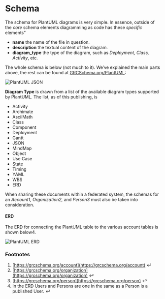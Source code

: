# Schema



The schema for PlantUML diagrams is very simple. In essence, outside of the _core_ schema elements diagramming as code has these _specific_ elements”

* **name** the name of the file in question.
* **description** the textual content of the diagram.
* **diagram\_type** the type of the diagram, such as _Deployment, Class, Activity_, etc.

The whole schema is below (not much to it). We’ve explained the main parts above, the rest can be found at [GRCSchema.org/PlantUML](https://grcschema.org/PlantUML):

![PlantUML JSON](https://www.complianceascode.net/wp-content/uploads/2021/11/PlantUMLJSON.png)

**Diagram Type** is drawn from a list of the available diagram types supported by PlantUML. The list, as of this publishing, is

* Activity
* Archimate
* AsciiMath
* Class
* Component
* Deployment
* Gantt
* JSON
* MindMap
* Object
* Use Case
* State
* Timing
* YAML
* WBS
* ERD

When sharing these documents within a federated system, the schemas for an _Account1, Organization2,_ and _Person3_ must also be taken into consideration.

#### ERD

The ERD for connecting the PlantUML table to the various account tables is shown below4.

![PlantUML ERD](https://www.complianceascode.net/wp-content/uploads/2021/10/PlantUML-ERD.png)

### Footnotes

1. [https://grcschema.org/account](https://grcschema.org/account) ↩︎
2. [https://grcschema.org/organization](https://grcschema.org/organization) ↩︎
3. [https://grcschema.org/person](https://grcschema.org/person) ↩︎
4. In the ERD Users and Persons are one in the same as a Person is a published User. ↩︎
